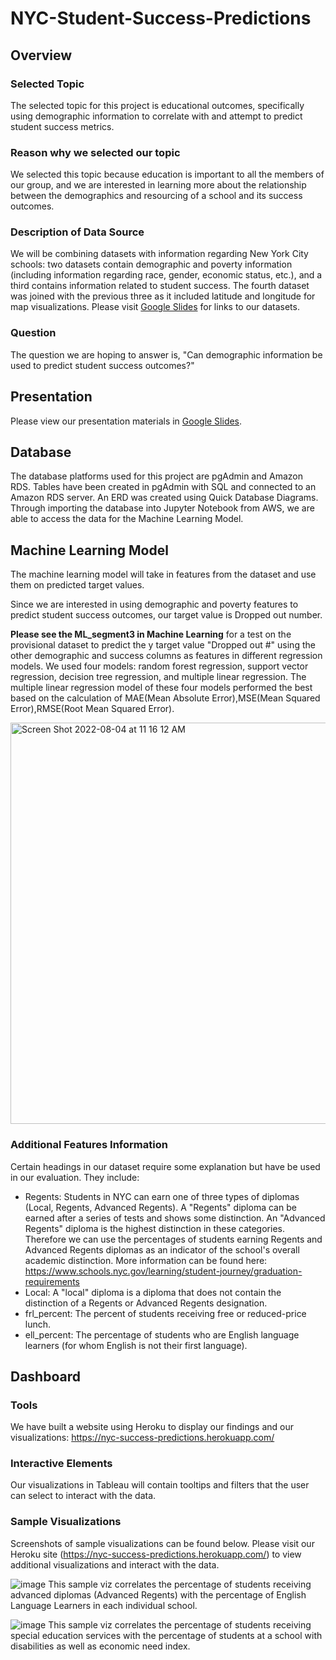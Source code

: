 # NYC-Student-Success-Predictions

## Overview

### Selected Topic
The selected topic for this project is educational outcomes, specifically using demographic information to correlate with and attempt to predict student success metrics. 


### Reason why we selected our topic
We selected this topic because education is important to all the members of our group, and we are interested in learning more about the relationship between the demographics and resourcing of a school and its success outcomes. 

### Description of Data Source
We will be combining datasets with information regarding New York City schools: two datasets contain demographic and poverty information (including information regarding race, gender, economic status, etc.), and a third contains information related to student success. The fourth dataset was joined with the previous three as it included latitude and longitude for map visualizations. Please visit [Google Slides](https://docs.google.com/presentation/d/1yrxx6Bk8EuMXWr7sp-KUwkpEcP36z3AuLwSETIGqnhA/edit?usp=sharing) for links to our datasets.

### Question
The question we are hoping to answer is, "Can demographic information be used to predict student success outcomes?"


## Presentation
Please view our presentation materials in [Google Slides](https://docs.google.com/presentation/d/1yrxx6Bk8EuMXWr7sp-KUwkpEcP36z3AuLwSETIGqnhA/edit?usp=sharing).


## Database

The database platforms used for this project are pgAdmin and Amazon RDS.  Tables have been created in pgAdmin with SQL and connected to an Amazon RDS server. An ERD was created using Quick Database Diagrams. Through importing the database into Jupyter Notebook from AWS, we are able to access the data for the Machine Learning Model.


## Machine Learning Model

The machine learning model will take in features from the dataset and use them on predicted target values.

Since we are interested in using demographic and poverty features to predict student success outcomes, our target value is Dropped out number.

**Please see the ML_segment3 in Machine Learning** for a test on the provisional dataset to predict the y target value "Dropped out #" using the other demographic and success columns as features in different regression models. We used four models: random forest regression, support vector regression, decision tree regression, and multiple linear regression. The multiple linear regression model of these four models performed the best based on the calculation of MAE(Mean Absolute Error),MSE(Mean Squared Error),RMSE(Root Mean Squared Error).

<img width="642" alt="Screen Shot 2022-08-04 at 11 16 12 AM" src="https://user-images.githubusercontent.com/100738688/182883901-f526150b-ecb0-4d3a-8032-24bf84925966.png">




### Additional Features Information

Certain headings in our dataset require some explanation but have be used in our evaluation. They include:

* Regents: Students in NYC can earn one of three types of diplomas (Local, Regents, Advanced Regents). A "Regents" diploma can be earned after a series of tests and shows some distinction. An "Advanced Regents" diploma is the highest distinction in these categories. Therefore we can use the percentages of students earning Regents and Advanced Regents diplomas as an indicator of the school's overall academic distinction. More information can be found here: https://www.schools.nyc.gov/learning/student-journey/graduation-requirements
* Local: A "local" diploma is a diploma that does not contain the distinction of a Regents or Advanced Regents designation.
* frl_percent: The percent of students receiving free or reduced-price lunch.
* ell_percent: The percentage of students who are English language learners (for whom English is not their first language).




## Dashboard

### Tools 
We have built a website using Heroku to display our findings and our visualizations: https://nyc-success-predictions.herokuapp.com/

### Interactive Elements
Our visualizations in Tableau will contain tooltips and filters that the user can select to interact with the data.

### Sample Visualizations

Screenshots of sample visualizations can be found below. Please visit our Heroku site (https://nyc-success-predictions.herokuapp.com/) to view additional visualizations and interact with the data.

![image](https://user-images.githubusercontent.com/100863488/182726887-56f29b93-c023-44d5-a09d-1d49bdfb620a.png)
This sample viz correlates the percentage of students receiving advanced diplomas (Advanced Regents) with the percentage of English Language Learners in each individual school.

![image](https://user-images.githubusercontent.com/100863488/182727154-2d74d6a4-ec29-4da2-a7a5-7fed22cdd5f2.png)
This sample viz correlates the percentage of students receiving special education services with the percentage of students at a school with disabilities as well as economic need index.
